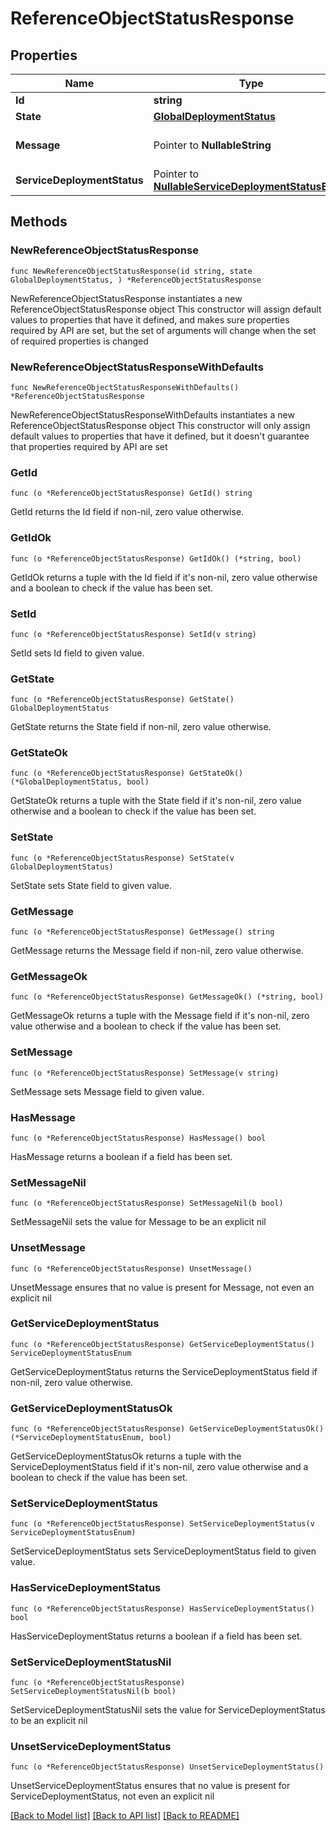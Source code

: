 # ReferenceObjectStatusResponse

## Properties

Name | Type | Description | Notes
------------ | ------------- | ------------- | -------------
**Id** | **string** |  | 
**State** | [**GlobalDeploymentStatus**](GlobalDeploymentStatus.md) |  | 
**Message** | Pointer to **NullableString** | message related to the state | [optional] 
**ServiceDeploymentStatus** | Pointer to [**NullableServiceDeploymentStatusEnum**](ServiceDeploymentStatusEnum.md) |  | [optional] 

## Methods

### NewReferenceObjectStatusResponse

`func NewReferenceObjectStatusResponse(id string, state GlobalDeploymentStatus, ) *ReferenceObjectStatusResponse`

NewReferenceObjectStatusResponse instantiates a new ReferenceObjectStatusResponse object
This constructor will assign default values to properties that have it defined,
and makes sure properties required by API are set, but the set of arguments
will change when the set of required properties is changed

### NewReferenceObjectStatusResponseWithDefaults

`func NewReferenceObjectStatusResponseWithDefaults() *ReferenceObjectStatusResponse`

NewReferenceObjectStatusResponseWithDefaults instantiates a new ReferenceObjectStatusResponse object
This constructor will only assign default values to properties that have it defined,
but it doesn't guarantee that properties required by API are set

### GetId

`func (o *ReferenceObjectStatusResponse) GetId() string`

GetId returns the Id field if non-nil, zero value otherwise.

### GetIdOk

`func (o *ReferenceObjectStatusResponse) GetIdOk() (*string, bool)`

GetIdOk returns a tuple with the Id field if it's non-nil, zero value otherwise
and a boolean to check if the value has been set.

### SetId

`func (o *ReferenceObjectStatusResponse) SetId(v string)`

SetId sets Id field to given value.


### GetState

`func (o *ReferenceObjectStatusResponse) GetState() GlobalDeploymentStatus`

GetState returns the State field if non-nil, zero value otherwise.

### GetStateOk

`func (o *ReferenceObjectStatusResponse) GetStateOk() (*GlobalDeploymentStatus, bool)`

GetStateOk returns a tuple with the State field if it's non-nil, zero value otherwise
and a boolean to check if the value has been set.

### SetState

`func (o *ReferenceObjectStatusResponse) SetState(v GlobalDeploymentStatus)`

SetState sets State field to given value.


### GetMessage

`func (o *ReferenceObjectStatusResponse) GetMessage() string`

GetMessage returns the Message field if non-nil, zero value otherwise.

### GetMessageOk

`func (o *ReferenceObjectStatusResponse) GetMessageOk() (*string, bool)`

GetMessageOk returns a tuple with the Message field if it's non-nil, zero value otherwise
and a boolean to check if the value has been set.

### SetMessage

`func (o *ReferenceObjectStatusResponse) SetMessage(v string)`

SetMessage sets Message field to given value.

### HasMessage

`func (o *ReferenceObjectStatusResponse) HasMessage() bool`

HasMessage returns a boolean if a field has been set.

### SetMessageNil

`func (o *ReferenceObjectStatusResponse) SetMessageNil(b bool)`

 SetMessageNil sets the value for Message to be an explicit nil

### UnsetMessage
`func (o *ReferenceObjectStatusResponse) UnsetMessage()`

UnsetMessage ensures that no value is present for Message, not even an explicit nil
### GetServiceDeploymentStatus

`func (o *ReferenceObjectStatusResponse) GetServiceDeploymentStatus() ServiceDeploymentStatusEnum`

GetServiceDeploymentStatus returns the ServiceDeploymentStatus field if non-nil, zero value otherwise.

### GetServiceDeploymentStatusOk

`func (o *ReferenceObjectStatusResponse) GetServiceDeploymentStatusOk() (*ServiceDeploymentStatusEnum, bool)`

GetServiceDeploymentStatusOk returns a tuple with the ServiceDeploymentStatus field if it's non-nil, zero value otherwise
and a boolean to check if the value has been set.

### SetServiceDeploymentStatus

`func (o *ReferenceObjectStatusResponse) SetServiceDeploymentStatus(v ServiceDeploymentStatusEnum)`

SetServiceDeploymentStatus sets ServiceDeploymentStatus field to given value.

### HasServiceDeploymentStatus

`func (o *ReferenceObjectStatusResponse) HasServiceDeploymentStatus() bool`

HasServiceDeploymentStatus returns a boolean if a field has been set.

### SetServiceDeploymentStatusNil

`func (o *ReferenceObjectStatusResponse) SetServiceDeploymentStatusNil(b bool)`

 SetServiceDeploymentStatusNil sets the value for ServiceDeploymentStatus to be an explicit nil

### UnsetServiceDeploymentStatus
`func (o *ReferenceObjectStatusResponse) UnsetServiceDeploymentStatus()`

UnsetServiceDeploymentStatus ensures that no value is present for ServiceDeploymentStatus, not even an explicit nil

[[Back to Model list]](../README.md#documentation-for-models) [[Back to API list]](../README.md#documentation-for-api-endpoints) [[Back to README]](../README.md)


